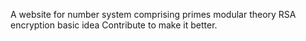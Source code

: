 A website for number system comprising primes modular theory
RSA encryption basic idea 
Contribute to make it better.

